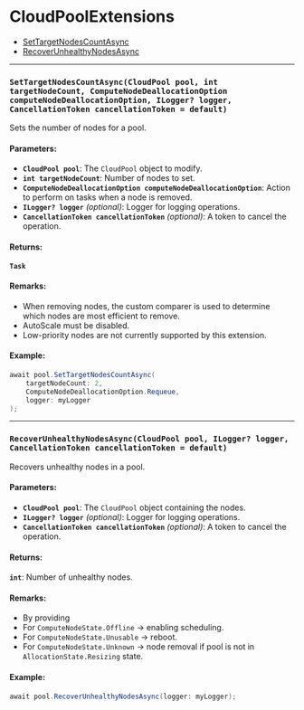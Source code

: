 ﻿<a name="cloud-pool-extensions"></a>
# CloudPoolExtensions
* [SetTargetNodesCountAsync](#cloud-pool-extensions-set-target-nodes-count-async)
* [RecoverUnhealthyNodesAsync](#cloud-pool-extensions-recover-unhealthy-nodes-async)
---

<a name="cloud-pool-extensions-set-target-nodes-count-async"></a>
### `SetTargetNodesCountAsync(CloudPool pool, int targetNodeCount, ComputeNodeDeallocationOption computeNodeDeallocationOption, ILogger? logger, CancellationToken cancellationToken = default)`

Sets the number of nodes for a pool.

#### Parameters:
- **`CloudPool pool`**: The `CloudPool` object to modify.
- **`int targetNodeCount`**: Number of nodes to set.
- **`ComputeNodeDeallocationOption computeNodeDeallocationOption`**: Action to perform on tasks when a node is removed.
- **`ILogger? logger`** *(optional)*: Logger for logging operations.
- **`CancellationToken cancellationToken`** *(optional)*: A token to cancel the operation.

#### Returns:
**`Task`**

#### Remarks:
- When removing nodes, the custom comparer is used to determine which nodes are most efficient to remove.
- AutoScale must be disabled.
- Low-priority nodes are not currently supported by this extension.

#### Example:
```csharp
await pool.SetTargetNodesCountAsync(
    targetNodeCount: 2,
    ComputeNodeDeallocationOption.Requeue,
    logger: myLogger
);
```
---

<a name="cloud-pool-extensions-recover-unhealthy-nodes-async"></a>
### `RecoverUnhealthyNodesAsync(CloudPool pool, ILogger? logger, CancellationToken cancellationToken = default)`

Recovers unhealthy nodes in a pool.

#### Parameters:
- **`CloudPool pool`**: The `CloudPool` object containing the nodes.
- **`ILogger? logger`** *(optional)*: Logger for logging operations.
- **`CancellationToken cancellationToken`** *(optional)*: A token to cancel the operation.

#### Returns:
**`int`**: Number of unhealthy nodes.

#### Remarks:
- By providing 
- For `ComputeNodeState.Offline` -> enabling scheduling.
- For `ComputeNodeState.Unusable` -> reboot.
- For `ComputeNodeState.Unknown` -> node removal if pool is not in `AllocationState.Resizing` state.

#### Example:
```csharp
await pool.RecoverUnhealthyNodesAsync(logger: myLogger);
```